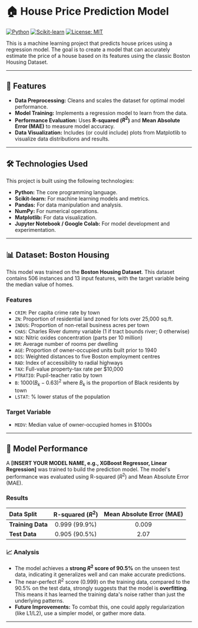 # 🏠 House Price Prediction Model

[![Python](https://img.shields.io/badge/Python-3.9%2B-blue.svg)](https://www.python.org/downloads/)
[![Scikit-learn](https://img.shields.io/badge/Scikit--learn-1.0%2B-orange.svg)](https://scikit-learn.org/stable/)
[![License: MIT](https://img.shields.io/badge/License-MIT-yellow.svg)](https://opensource.org/licenses/MIT)

This is a machine learning project that predicts house prices using a regression model. The goal is to create a model that can accurately estimate the price of a house based on its features using the classic Boston Housing Dataset.

---

## 🚀 Features

* **Data Preprocessing:** Cleans and scales the dataset for optimal model performance.
* **Model Training:** Implements a regression model to learn from the data.
* **Performance Evaluation:** Uses **R-squared ($R^2$)** and **Mean Absolute Error (MAE)** to measure model accuracy.
* **Data Visualization:** Includes (or could include) plots from Matplotlib to visualize data distributions and results.

---

## 🛠️ Technologies Used

This project is built using the following technologies:

* **Python:** The core programming language.
* **Scikit-learn:** For machine learning models and metrics.
* **Pandas:** For data manipulation and analysis.
* **NumPy:** For numerical operations.
* **Matplotlib:** For data visualization.
* **Jupyter Notebook / Google Colab:** For model development and experimentation.

---

## 📊 Dataset: Boston Housing

This model was trained on the **Boston Housing Dataset**. This dataset contains 506 instances and 13 input features, with the target variable being the median value of homes.

### Features
* `CRIM`: Per capita crime rate by town
* `ZN`: Proportion of residential land zoned for lots over 25,000 sq.ft.
* `INDUS`: Proportion of non-retail business acres per town
* `CHAS`: Charles River dummy variable (1 if tract bounds river; 0 otherwise)
* `NOX`: Nitric oxides concentration (parts per 10 million)
* `RM`: Average number of rooms per dwelling
* `AGE`: Proportion of owner-occupied units built prior to 1940
* `DIS`: Weighted distances to five Boston employment centres
* `RAD`: Index of accessibility to radial highways
* `TAX`: Full-value property-tax rate per $10,000
* `PTRATIO`: Pupil-teacher ratio by town
* `B`: $1000(B_k - 0.63)^2$ where $B_k$ is the proportion of Black residents by town
* `LSTAT`: % lower status of the population

### Target Variable
* `MEDV`: Median value of owner-occupied homes in $1000s

---

## 🤖 Model Performance

A **[INSERT YOUR MODEL NAME, e.g., XGBoost Regressor, Linear Regression]** was trained to build the prediction model. The model's performance was evaluated using R-squared ($R^2$) and Mean Absolute Error (MAE).

### Results

| Data Split | R-squared ($R^2$) | Mean Absolute Error (MAE) |
| :--- | :---: | :---: |
| **Training Data** | 0.999 (99.9%) | 0.009 |
| **Test Data** | 0.905 (90.5%) | 2.07 |

### 📈 Analysis

* The model achieves a **strong $R^2$ score of 90.5%** on the unseen test data, indicating it generalizes well and can make accurate predictions.
* The near-perfect $R^2$ score (0.999) on the training data, compared to the 90.5% on the test data, strongly suggests that the model is **overfitting**. This means it has learned the training data's noise rather than just the underlying patterns.
* **Future Improvements:** To combat this, one could apply regularization (like L1/L2), use a simpler model, or gather more data.

---
